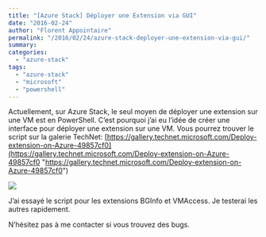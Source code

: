 ```yaml
---
title: "[Azure Stack] Déployer une Extension via GUI"
date: "2016-02-24"
author: "Florent Appointaire"
permalink: "/2016/02/24/azure-stack-deployer-une-extension-via-gui/"
summary: 
categories: 
  - "azure-stack"
tags: 
  - "azure-stack"
  - "microsoft"
  - "powershell"
---
```

Actuellement, sur Azure Stack, le seul moyen de déployer une extension sur une VM est en PowerShell. C’est pourquoi j’ai eu l’idée de créer une interface pour déployer une extension sur une VM. Vous pourrez trouver le script sur la galerie TechNet: [https://gallery.technet.microsoft.com/Deploy-extension-on-Azure-49857cf0](https://gallery.technet.microsoft.com/Deploy-extension-on-Azure-49857cf0 "https://gallery.technet.microsoft.com/Deploy-extension-on-Azure-49857cf0")

[![](https://cloudyjourney.fr/wp-content/uploads/2018/01/2016-02-24_16-51-23.png)](https://cloudyjourney.fr/wp-content/uploads/2018/01/2016-02-24_16-51-23.png)

J’ai essayé le script pour les extensions BGInfo et VMAccess. Je testerai les autres rapidement.

N’hésitez pas à me contacter si vous trouvez des bugs.